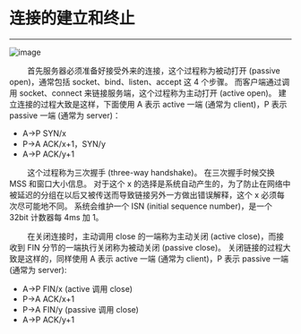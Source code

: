 # 连接的建立和终止
***

![image](/images/3.3.1/01.jpg)

&emsp;&emsp;
首先服务器必须准备好接受外来的连接，这个过程称为被动打开 (passive open)，通常包括 socket、bind、listen、accept 这 4 个步骤。
而客户端通过调用 socket、connect 来链接服务端，这个过程称为主动打开 (active open)。
建立连接的过程大致是这样，下面使用 A 表示 active 一端 (通常为 client)，P 表示 passive 一端 (通常为 server)：

+ A-\>P SYN/x
+ P-\>A ACK/x+1，SYN/y
+ A-\>P ACK/y+1

&emsp;&emsp;
这个过程称为三次握手 (three-way handshake)。
在三次握手时候交换 MSS 和窗口大小信息。
对于这个 x 的选择是系统自动产生的，为了防止在网络中被延迟的分组在以后又被传送而导致链接另外一方做出错误解释，这个 x 必须每次尽可能地不同。
系统会维护一个 ISN (initial sequence number)，是一个 32bit 计数器每 4ms 加 1。

&emsp;&emsp;
在关闭连接时，主动调用 close 的一端称为主动关闭 (active close)，而接收到 FIN 分节的一端执行关闭称为被动关闭 (passive close)。
关闭链接的过程大致是这样的，同样使用 A 表示 active 一端 (通常为 client)，P 表示 passive 一端 (通常为 server):

+ A-\>P FIN/x (active 调用 close)
+ P-\>A ACK/x+1
+ P-\>A FIN/y (passive 调用 close)
+ A-\>P ACK/y+1